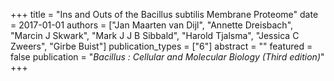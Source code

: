 +++
title = "Ins and Outs of the Bacillus subtilis Membrane Proteome"
date = 2017-01-01
authors = ["Jan Maarten van Dijl", "Annette Dreisbach", "Marcin J Skwark", "Mark J J B Sibbald", "Harold Tjalsma", "Jessica C Zweers", "Girbe Buist"]
publication_types = ["6"]
abstract = ""
featured = false
publication = "*Bacillus : Cellular and Molecular Biology (Third edition)*"
+++

